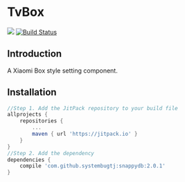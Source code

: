 # TvBox
[![](https://jitpack.io/v/systembugtj/tvbox.svg)](https://jitpack.io/#systembugtj/tvbox)
[![Build Status](https://travis-ci.org/systembugtj/TvBox.svg?branch=master)](https://travis-ci.org/systembugtj/TvBox)

## Introduction

A Xiaomi Box style setting component.

## Installation
```gradle
//Step 1. Add the JitPack repository to your build file
allprojects {
    repositories {
        ...
        maven { url 'https://jitpack.io' }
    }
}
//Step 2. Add the dependency
dependencies {
    compile 'com.github.systembugtj:snappydb:2.0.1'
}
```
